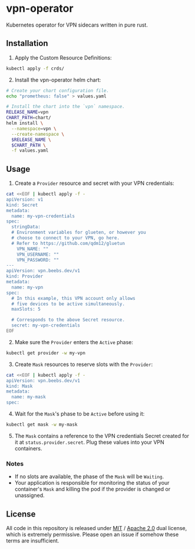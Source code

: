 # vpn-operator
Kubernetes operator for VPN sidecars written in pure rust. 

## Installation
1. Apply the Custom Resource Definitions:
```bash
kubectl apply -f crds/
```
2. Install the vpn-operator helm chart:
```bash
# Create your chart configuration file.
echo "prometheus: false" > values.yaml

# Install the chart into the `vpn` namespace.
RELEASE_NAME=vpn
CHART_PATH=chart/
helm install \
  --namespace=vpn \
  --create-namespace \
  $RELEASE_NAME \
  $CHART_PATH \
  -f values.yaml
```

## Usage
1. Create a `Provider` resource and secret with your VPN credentials:
```bash
cat <<EOF | kubectl apply -f -
apiVersion: v1
kind: Secret
metadata:
  name: my-vpn-credentials
spec:
  stringData:
  # Environment variables for glueten, or however you
  # choose to connect to your VPN, go here.
  # Refer to https://github.com/qdm12/gluetun
    VPN_NAME: ""
    VPN_USERNAME: ""
    VPN_PASSWORD: ""
---
apiVersion: vpn.beebs.dev/v1
kind: Provider
metadata:
  name: my-vpn
spec:
  # In this example, this VPN account only allows
  # five devices to be active simultaneously.
  maxSlots: 5

  # Corresponds to the above Secret resource.
  secret: my-vpn-credentials
EOF
```

2. Make sure the `Provider` enters the `Active` phase:
```bash
kubectl get provider -w my-vpn
```

3. Create `Mask` resources to reserve slots with the `Provider`:
```bash
cat <<EOF | kubectl apply -f -
apiVersion: vpn.beebs.dev/v1
kind: Mask
metadata:
  name: my-mask
spec:
```

4. Wait for the `Mask`'s phase to be `Active` before using it:
```bash
kubectl get mask -w my-mask
```

5. The `Mask` contains a reference to the VPN credentials Secret created for it at `status.provider.secret`. Plug these values into your VPN containers.

### Notes
- If no slots are available, the phase of the `Mask` will be `Waiting`.
- Your application is responsible for monitoring the status of your container's `Mask` and killing the pod if the provider is changed or unassigned.

## License
All code in this repository is released under [MIT](LICENSE-MIT) / [Apache 2.0](LICENSE-Apache) dual license, which is extremely permissive. Please open an issue if somehow these terms are insufficient.
